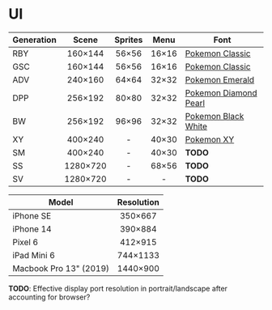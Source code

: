 # UI

| Generation |  Scene   | Sprites | Menu  | Font                                                             |
| ---------- | :------: | :-----: | :---: | ---------------------------------------------------------------- |
| RBY        | 160×144  |  56×56  | 16×16 | [Pokemon Classic](src/fonts/Pokemon%20Classic.ttf)               |
| GSC        | 160×144  |  56×56  | 16×16 | [Pokemon Classic](src/fonts/Pokemon%20Classic.ttf)               |
| ADV        | 240×160  |  64×64  | 32×32 | [Pokemon Emerald](src/fonts/Pokemon%20Emerald.ttf)               |
| DPP        | 256×192  |  80×80  | 32×32 | [Pokemon Diamond Pearl](src/fonts/Pokemon%20Diamond%20Pearl.ttf) |
| BW         | 256×192  |  96×96  | 32×32 | [Pokemon Black White](src/fonts/Pokemon%20Black%20White.ttf)     |
| XY         | 400×240  |    -    | 40×30 | [Pokemon XY](src/fonts/Pokemon%20XY.ttf)                         |
| SM         | 400×240  |    -    | 40×30 | **TODO**                                                         |
| SS         | 1280×720 |    -    | 68×56 | **TODO**                                                         |
| SV         | 1280×720 |    -    |   -   | **TODO**                                                         |

| Model                  | Resolution |
| ---------------------- | :--------: |
| iPhone SE              |  350×667   |
| iPhone 14              |  390×884   |
| Pixel 6                |  412×915   |
| iPad Mini 6            |  744×1133  |
| Macbook Pro 13" (2019) |  1440×900  |

**TODO**: Effective display port resolution in portrait/landscape after accounting for browser?
